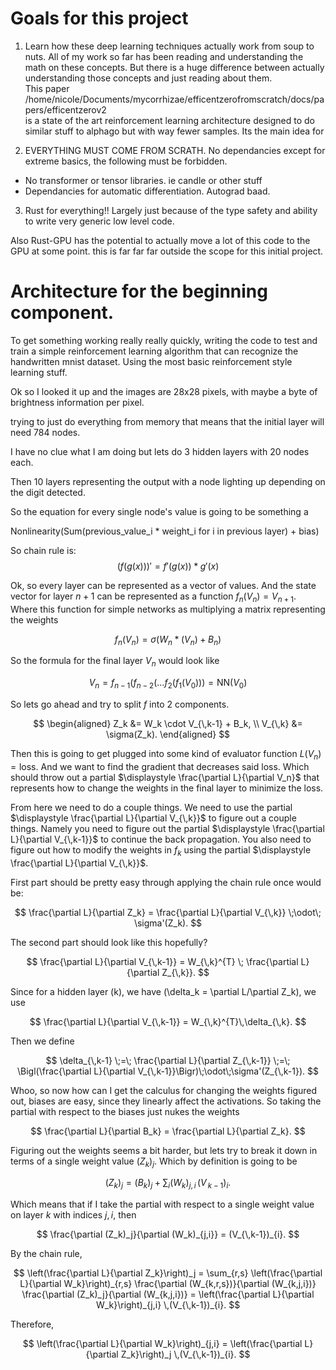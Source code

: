 # Goals for this project 

1. Learn how these deep learning techniques actually work from soup to nuts. All of my work so far has been reading and understanding the math on these concepts. But there is a huge difference between actually understanding those concepts and just reading about them.  
This paper  
/home/nicole/Documents/mycorrhizae/efficentzerofromscratch/docs/papers/efficentzerov2  
is a state of the art reinforcement learning architecture designed to do similar stuff to alphago but with way fewer samples. Its the main idea for 


2. EVERYTHING MUST COME FROM SCRATH. No dependancies except for extreme basics, the following must be forbidden.  
- No transformer or tensor libraries. ie candle or other stuff  
- Dependancies for automatic differentiation.  Autograd baad.

3. Rust for everything!! Largely just because of the type safety and ability to write very generic low level code.  

Also Rust-GPU has the potential to actually move a lot of this code to the GPU at some point. this is far far far outside the scope for this initial project.


# Architecture for the beginning component.

To get something working really really quickly, writing the code to test and train a simple reinforcement learning algorithm that can recognize the handwritten mnist dataset. Using the most basic reinforcement style learning stuff.  

Ok so I looked it up and the images are 28x28 pixels, with maybe a byte of brightness information per pixel.  

trying to just do everything from memory that means that the initial layer will need 784 nodes.  

I have no clue what I am doing but lets do 3 hidden layers with 20 nodes each.  

Then 10 layers representing the output with a node lighting up depending on the digit detected.  


So the equation for every single node's value is going to be something a  

Nonlinearity(Sum(previous_value_i * weight_i for i in previous layer) + bias)  


So chain rule is:  
$$
(f(g(x)))' = f'(g(x)) * g'(x)
$$


Ok, so every layer can be represented as a vector of values.  And the state vector for layer $n+1$ can be represented as a function $f_{n}(V_{n}) = V_{n+1}$. Where this function for simple networks as multiplying a matrix representing the weights  

$$
f_n(V_n)= \sigma(W_n * (V_n) + B_n)
$$


So the formula for the final layer $V_n$ would look like  

$$
V_n = f_{n-1}\bigl(f_{n-2}(\dots f_2(f_1(V_0))\bigr) = \mathrm{NN}(V_0)
$$

So lets go ahead and try to split $f$ into 2 components.  

$$
\begin{aligned}
Z_k &= W_k \cdot V_{\,k-1} + B_k, \\
V_{\,k} &= \sigma(Z_k).
\end{aligned}
$$

Then this is going to get plugged into some kind of evaluator function $L(V_n)= \text{loss}$. And we want to find the gradient that decreases said loss. Which should throw out a partial $\displaystyle \frac{\partial L}{\partial V_n}$ that represents how to change the weights in the final layer to minimize the loss.

From here we need to do a couple things. We need to use the partial $\displaystyle \frac{\partial L}{\partial V_{\,k}}$ to figure out a couple things. Namely you need to figure out the partial  $\displaystyle \frac{\partial L}{\partial V_{\,k-1}}$ to continue the back propagation. You also need to figure out how to modify the weights in $f_k$ using the partial $\displaystyle \frac{\partial L}{\partial V_{\,k}}$. 

First part should be pretty easy through applying the chain rule once would be:

$$
\frac{\partial L}{\partial Z_k} 
= \frac{\partial L}{\partial V_{\,k}} \;\odot\; \sigma'(Z_k).
$$

The second part should look like this hopefully?

$$
\frac{\partial L}{\partial V_{\,k-1}} 
= W_{\,k}^{T} \; \frac{\partial L}{\partial Z_{\,k}}.
$$

Since for a hidden layer \(k\), we have \(\delta_k = \partial L/\partial Z_k\), we use

$$
\frac{\partial L}{\partial V_{\,k-1}} 
= W_{\,k}^{T}\,\delta_{\,k}.
$$

Then we define

$$
\delta_{\,k-1} \;=\; \frac{\partial L}{\partial Z_{\,k-1}} 
\;=\; \Bigl(\frac{\partial L}{\partial V_{\,k-1}}\Bigr)\;\odot\;\sigma'(Z_{\,k-1}).
$$

Whoo, so now how can I get the calculus for changing the weights figured out, biases are easy, since they linearly affect the activations. So taking the partial with respect to the biases just nukes the weights

$$
\frac{\partial L}{\partial B_k} = \frac{\partial L}{\partial Z_k}.
$$

Figuring out the weights seems a bit harder, but lets try to break it down in terms of a single weight value $(Z_k)_j$. Which by definition is going to be 

$$
(Z_k)_j = (B_k)_j + \sum_{i} (W_k)_{j,i} \,(V_{\,k-1})_{i}.
$$

Which means that if I take the partial with respect to a single weight value on layer $k$ with indices $j,i$, then

$$
\frac{\partial (Z_k)_j}{\partial (W_k)_{j,i}} = (V_{\,k-1})_{i}.
$$

By the chain rule,

$$
\left(\frac{\partial L}{\partial Z_k}\right)_j 
= \sum_{r,s} \left(\frac{\partial L}{\partial W_k}\right)_{r,s}
\frac{\partial (W_{k,r,s})}{\partial (W_{k,j,i})}
\frac{\partial (Z_k)_j}{\partial (W_{k,j,i})}
= \left(\frac{\partial L}{\partial W_k}\right)_{j,i} \,(V_{\,k-1})_{i}.
$$

Therefore,

$$
\left(\frac{\partial L}{\partial W_k}\right)_{j,i} 
= \left(\frac{\partial L}{\partial Z_k}\right)_j \,(V_{\,k-1})_{i}.
$$
